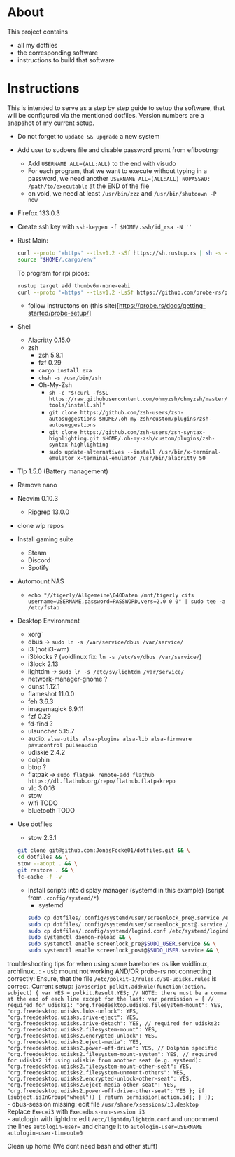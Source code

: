 # About

This project contains
- all my dotfiles
- the corresponding software
- instructions to build that software

# Instructions

This is intended to serve as a step by step guide to setup the software, that will be configured via the mentioned dotfiles.
Version numbers are a snapshot of my current setup.

- Do not forget to `update && upgrade` a new system
- Add user to sudoers file and disable password promt from efibootmgr
    - Add `USERNAME ALL=(ALL:ALL)` to the end with visudo
    - For each program, that we want to execute without typing in a password, we need another `USERNAME ALL=(ALL:ALL) NOPASSWD: /path/to/executable` at the END of the file
  	- on void, we need at least `/usr/bin/zzz` and `/usr/bin/shutdown -P now`
- Firefox 133.0.3
- Create ssh key with `ssh-keygen -f $HOME/.ssh/id_rsa -N ''`

- Rust
    Main:
    ```bash
    curl --proto '=https' --tlsv1.2 -sSf https://sh.rustup.rs | sh -s -- -y && \
	source "$HOME/.cargo/env"
    ```

    To program for rpi picos:
    ```bash
    rustup target add thumbv6m-none-eabi
    curl --proto '=https' --tlsv1.2 -LsSf https://github.com/probe-rs/probe-rs/releases/latest/download/probe-rs-tools-installer.sh | sh
    ```
    - follow instructons on (this site)[https://probe.rs/docs/getting-started/probe-setup/]

- Shell
    - Alacritty 0.15.0
    - zsh
        - zsh 5.8.1
        - fzf 0.29
        - `cargo install exa`
        - `chsh -s /usr/bin/zsh`
        - Oh-My-Zsh
            - `sh -c "$(curl -fsSL https://raw.githubusercontent.com/ohmyzsh/ohmyzsh/master/tools/install.sh)"`
            - `git clone https://github.com/zsh-users/zsh-autosuggestions $HOME/.oh-my-zsh/custom/plugins/zsh-autosuggestions`
            - `git clone https://github.com/zsh-users/zsh-syntax-highlighting.git $HOME/.oh-my-zsh/custom/plugins/zsh-syntax-highlighting`
            - `sudo update-alternatives --install /usr/bin/x-terminal-emulator x-terminal-emulator /usr/bin/alacritty 50`
- Tlp 1.5.0 (Battery management)
- Remove nano
- Neovim 0.10.3
    - Ripgrep 13.0.0
- clone wip repos
- Install gaming suite
    - Steam
    - Discord
    - Spotify
- Automount NAS
    - `echo "//tigerly/Allgemeine\040Daten /mnt/tigerly cifs username=USERNAME,password=PASSWORD,vers=2.0 0 0" | sudo tee -a /etc/fstab`

- Desktop Environment
    - xorg`
    - dbus -> `sudo ln -s /var/service/dbus /var/service/`
    - i3 (not i3-wm)
    - i3blocks ? (voidlinux fix: `ln -s /etc/sv/dbus /var/service/`)
    - i3lock 2.13
    - lightdm -> `sudo ln -s /etc/sv/lightdm /var/service/`
    - network-manager-gnome ?
    - dunst 1.12.1
    - flameshot 11.0.0
    - feh 3.6.3
    - imagemagick 6.9.11
    - fzf 0.29
    - fd-find ?
    - ulauncher 5.15.7
    - audio: `alsa-utils alsa-plugins alsa-lib alsa-firmware pavucontrol pulseaudio`
    - udiskie 2.4.2
    - dolphin
    - btop ?
    - flatpak -> `sudo flatpak remote-add flathub https://dl.flathub.org/repo/flathub.flatpakrepo`
    - vlc 3.0.16
    - stow
    - wifi TODO
    - bluetooth TODO

- Use dotfiles
    - stow 2.3.1
    ```bash
    git clone git@github.com:JonasFocke01/dotfiles.git && \
    cd dotfiles && \
    stow --adopt . && \
    git restore . && \
    fc-cache -f -v
    ```
    - Install scripts into display manager (systemd in this example) (script from `.config/systemd/*`)
        - systemd
        ```bash
        sudo cp dotfiles/.config/systemd/user/screenlock_pre@.service /etc/systemd/system/screenlock_pre@.service && \
        sudo cp dotfiles/.config/systemd/user/screenlock_post@.service /etc/systemd/system/screenlock_post@.service && \
        sudo cp dotfiles/.config/systemd/logind.conf /etc/systemd/logind.conf
        sudo systemctl daemon-reload && \
        sudo systemctl enable screenlock_pre@$SUDO_USER.service && \
        sudo systemctl enable screenlock_post@$SUDO_USER.service && \
        ```

troubleshooting tips for when using some barebones os like voidlinux, archlinux...:
	- usb mount not working AND/OR probe-rs not connecting correctly: Ensure, that the file `/etc/polkit-1/rules.d/50-udisks.rules` is correct.
 		Current setup: ```javascript
   				polkit.addRule(function(action, subject) {
  				var YES = polkit.Result.YES;
  				// NOTE: there must be a comma at the end of each line except for the last:
  				var permission = {
    					// required for udisks1:
    					"org.freedesktop.udisks.filesystem-mount": YES,
    					"org.freedesktop.udisks.luks-unlock": YES,
    					"org.freedesktop.udisks.drive-eject": YES,
    					"org.freedesktop.udisks.drive-detach": YES,
    					// required for udisks2:
    					"org.freedesktop.udisks2.filesystem-mount": YES,
    					"org.freedesktop.udisks2.encrypted-unlock": YES,
    					"org.freedesktop.udisks2.eject-media": YES,
    					"org.freedesktop.udisks2.power-off-drive": YES,
    					// Dolphin specific
    					"org.freedesktop.udisks2.filesystem-mount-system": YES,
    					// required for udisks2 if using udiskie from another seat (e.g. systemd):
    					"org.freedesktop.udisks2.filesystem-mount-other-seat": YES,
    					"org.freedesktop.udisks2.filesystem-unmount-others": YES,
    					"org.freedesktop.udisks2.encrypted-unlock-other-seat": YES,
    					"org.freedesktop.udisks2.eject-media-other-seat": YES,
    					"org.freedesktop.udisks2.power-off-drive-other-seat": YES
 				};
  				if (subject.isInGroup("wheel")) {
    					return permission[action.id];
  				}
				});
				```  
	- dbus-session missing:
  edit file `/usr/share/xsessions/i3.desktop`  
 		Replace `Exec=i3` with `Exec=dbus-run-session i3`  
   	- autologin with lightdm:
    		edit `/etc/lightdm/lightdm.conf` and uncomment the lines
      			`autologin-user=` and change it to `autologin-user=USERNAME`
	 		`autologin-user-timeout=0`

Clean up home (We dont need bash and other stuff)
